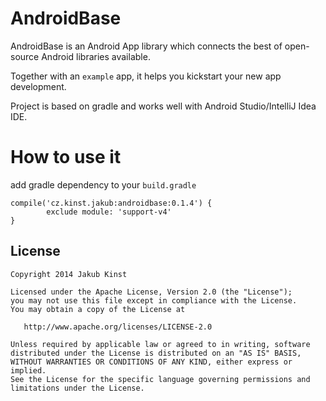 AndroidBase
===========

AndroidBase is an Android App library which connects the best of open-source Android libraries available.

Together with an `example` app, it helps you kickstart your new app development.

Project is based on gradle and works well with Android Studio/IntelliJ Idea IDE.

How to use it
=============

add gradle dependency to your `build.gradle`

    compile('cz.kinst.jakub:androidbase:0.1.4') {
            exclude module: 'support-v4'
    }

## License

    Copyright 2014 Jakub Kinst

    Licensed under the Apache License, Version 2.0 (the "License");
    you may not use this file except in compliance with the License.
    You may obtain a copy of the License at

       http://www.apache.org/licenses/LICENSE-2.0

    Unless required by applicable law or agreed to in writing, software
    distributed under the License is distributed on an "AS IS" BASIS,
    WITHOUT WARRANTIES OR CONDITIONS OF ANY KIND, either express or implied.
    See the License for the specific language governing permissions and
    limitations under the License.